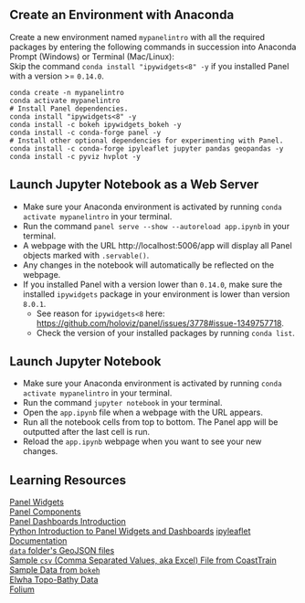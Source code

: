 ## Create an Environment with Anaconda
Create a new environment named `mypanelintro` with all the required packages by entering the following commands in succession into Anaconda Prompt (Windows) or Terminal (Mac/Linux):\
Skip the command `conda install "ipywidgets<8" -y` if you installed Panel with a version >= `0.14.0`.
```
conda create -n mypanelintro
conda activate mypanelintro
# Install Panel dependencies.
conda install "ipywidgets<8" -y
conda install -c bokeh ipywidgets_bokeh -y
conda install -c conda-forge panel -y
# Install other optional dependencies for experimenting with Panel.
conda install -c conda-forge ipyleaflet jupyter pandas geopandas -y
conda install -c pyviz hvplot -y
```

## Launch Jupyter Notebook as a Web Server
- Make sure your Anaconda environment is activated by running `conda activate mypanelintro` in your terminal.
- Run the command `panel serve --show --autoreload app.ipynb` in your terminal.
- A webpage with the URL http://localhost:5006/app will display all Panel objects marked with `.servable()`.
- Any changes in the notebook will automatically be reflected on the webpage.
- If you installed Panel with a version lower than `0.14.0`, make sure the installed `ipywidgets` package in your environment is lower than version `8.0.1`.
  - See reason for `ipywidgets<8` here: https://github.com/holoviz/panel/issues/3778#issue-1349757718.
  - Check the version of your installed packages by running `conda list`.

## Launch Jupyter Notebook
- Make sure your Anaconda environment is activated by running `conda activate mypanelintro` in your terminal.
- Run the command `jupyter notebook` in your terminal.
- Open the `app.ipynb` file when a webpage with the URL  appears.
- Run all the notebook cells from top to bottom. The Panel app will be outputted after the last cell is run.
- Reload the `app.ipynb` webpage when you want to see your new changes.

## Learning Resources
[Panel Widgets](https://panel.holoviz.org/user_guide/Widgets.html)\
[Panel Components](https://panel.holoviz.org/user_guide/Components.html)\
[Panel Dashboards Introduction](https://youtu.be/AXpjbJUVeb4)\
[Python Introduction to Panel Widgets and Dashboards](https://youtu.be/ulHnNXNmuig)
[ipyleaflet Documentation](https://ipyleaflet.readthedocs.io/en/latest/index.html)\
[`data` folder's GeoJSON files](https://zenodo.org/record/7033367)\
[Sample `csv` (Comma Separated Values, aka Excel) File from CoastTrain](https://github.com/dbuscombe-usgs/CoastTrainMetaPlots/tree/main/metadata)\
[Sample Data from `bokeh`](https://docs.bokeh.org/en/latest/docs/reference/sampledata.html)\
[Elwha Topo-Bathy Data](https://www.sciencebase.gov/catalog/item/5a01f6d0e4b0531197b72cfe)\
[Folium](https://github.com/python-visualization/folium)